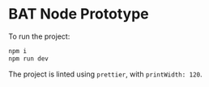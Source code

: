 # BAT Node Prototype

To run the project:

```bash
npm i
npm run dev
```

The project is linted using `prettier`, with `printWidth: 120`.
